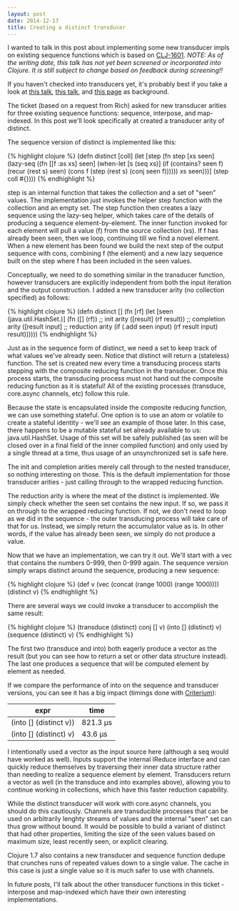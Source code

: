 ```yaml
---
layout: post
date: 2014-12-17
title: Creating a distinct transducer
---
```


I wanted to talk in this post about implementing some new transducer impls on existing sequence functions which is based on [CLJ-1601](http://dev.clojure.org/jira/browse/CLJ-1601). 
*NOTE: As of the writing date, this talk has not yet been screened or incorporated into Clojure. It is still subject to change based on feedback during screening!!*

If you haven't checked into transducers yet, it's probably best if you take a look at [this talk](https://www.youtube.com/watch?v=6mTbuzafcII), [this talk](https://www.youtube.com/watch?v=4KqUvG8HPYo), and [this page](http://clojure.org/transducers) as background.

The ticket (based on a request from Rich) asked for new transducer arities for three existing sequence functions: sequence, interpose, and map-indexed. In this post we'll look specifically at created a transducer arity of distinct.

The sequence version of distinct is implemented like this:

{% highlight clojure %}
(defn distinct [coll]
   (let [step (fn step [xs seen]
                  (lazy-seq
                   ((fn [[f :as xs] seen]
                     (when-let [s (seq xs)]
                       (if (contains? seen f) 
                         (recur (rest s) seen)
                         (cons f (step (rest s) (conj seen f))))))
                    xs seen)))]
     (step coll #{})))
{% endhighlight %}

step is an internal function that takes the collection and a set of "seen" values. 
The implementation just invokes the helper step function with the collection and an empty set. 
The step function then creates a lazy sequence using the lazy-seq helper, which takes care of the details of producing a sequence element-by-element. 
The inner function invoked for each element will pull a value (f) from the source collection (xs). If f has already been seen, then we loop, continuing till we find a novel element. When a new element has been found we build the next step of the output sequence with cons, combining f (the element) and a new lazy sequence built on the step where f has been included in the seen values. 

Conceptually, we need to do something similar in the transducer function, however transducers are explicitly independent from both the input iteration and the output construction. I added a new transducer arity (no collection specified) as follows:

{% highlight clojure %}
(defn distinct []
   (fn [rf]
     (let [seen (java.util.HashSet.)]
       (fn
         ([] (rf))              ;; init arity
         ([result] (rf result)) ;; completion arity
         ([result input]        ;; reduction arity
           (if (.add seen input)
             (rf result input)
             result))))))
{% endhighlight %}

Just as in the sequence form of distinct, we need a set to keep track of what values we've already seen. Notice that distinct will return a (stateless) function. 
The set is created new every time a transducing process starts stepping with the composite reducing function in the transducer. 
Once this process starts, the transducing process must not hand out the composite reducing function as it is stateful!
All of the existing processes (transduce, core.async channels, etc) follow this rule.

Because the state is encapsulated inside the composite reducing function, we can use something stateful. 
One option is to use an atom or volatile to create a stateful identity - we'll see an example of those later. 
In this case, there happens to be a mutable stateful set already available to us: java.util.HashSet. 
Usage of this set will be safely published (as seen will be closed over in a final field of the inner compiled function) and only used by a single thread at a time, thus usage of an unsynchronized set is safe here.

The init and completion arities merely call through to the nested transducer, so nothing interesting on those. 
This is the default implementation for those transducer arities - just calling through to the wrapped reducing function.

The reduction arity is where the meat of the distinct is implemented.
We simply check whether the seen set contains the new input.
If so, we pass it on through to the wrapped reducing function.
If not, we don't need to loop as we did in the sequence - the outer transducing process will take care of that for us.
Instead, we simply return the accumulator value as is.
In other words, if the value has already been seen, we simply do not produce a value.

Now that we have an implementation, we can try it out. 
We'll start with a vec that contains the numbers 0-999, then 0-999 again. 
The sequence version simply wraps distinct around the sequence, producing a new sequence:

{% highlight clojure %}
(def v (vec (concat (range 1000) (range 1000))))
(distinct v)
{% endhighlight %}

There are several ways we could invoke a transducer to accomplish the same result: 

{% highlight clojure %}
(transduce (distinct) conj [] v)
(into [] (distinct) v)
(sequence (distinct) v)
{% endhighlight %}

The first two (transduce and into) both eagerly produce a vector as the result (but you can see how to return a set or other data structure instead). 
The last one produces a sequence that will be computed element by element as needed.

If we compare the performance of into on the sequence and transducer versions, you can see it has a big impact (timings done with [Criterium](https://github.com/hugoduncan/criterium)):

expr | time 
----- | ----
(into [] (distinct v)) | 821.3 µs
(into [] (distinct) v) | 43.6 µs

I intentionally used a vector as the input source here (although a seq would have worked as well).
Inputs support the internal IReduce interface and can quickly reduce themselves by traversing their inner data structure rather than needing to realize a sequence element by element. 
Transducers return a vector as well (in the transduce and into examples above), allowing you to continue working in collections, which have this faster reduction capability.

While the distinct transducer will work with core.async channels, you should do this cautiously. 
Channels are transducible processes that can be used on arbitrarily lenghty streams of values and the internal "seen" set can thus grow without bound.
It would be possible to build a variant of distinct that had other properties, limiting the size of the seen values based on maximum size, least recently seen, or explicit clearing.

Clojure 1.7 also contains a new transducer and sequence function dedupe that crunches runs of repeated values down to a single value. The cache in this case is just a single value so it is much safer to use with channels.

In future posts, I'll talk about the other transducer functions in this ticket - interpose and map-indexed which have their own interesting implementations.